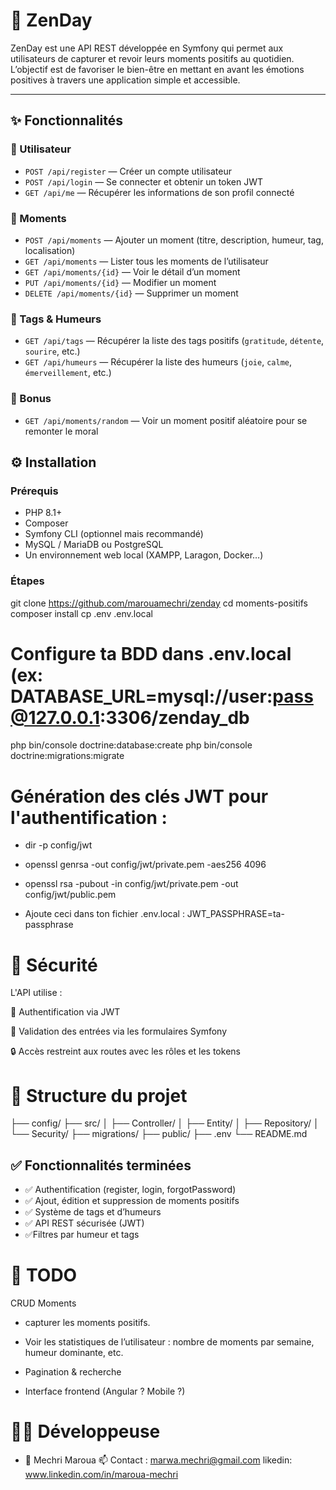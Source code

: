 # 🌿 ZenDay

ZenDay est une API REST développée en Symfony qui permet aux utilisateurs de capturer et revoir leurs moments positifs au quotidien. L’objectif est de favoriser le bien-être en mettant en avant les émotions positives à travers une application simple et accessible.

---

## ✨ Fonctionnalités

### 👤 Utilisateur
- `POST /api/register` — Créer un compte utilisateur
- `POST /api/login` — Se connecter et obtenir un token JWT
- `GET /api/me` — Récupérer les informations de son profil connecté

### 🌿 Moments
- `POST /api/moments` — Ajouter un moment (titre, description, humeur, tag, localisation)
- `GET /api/moments` — Lister tous les moments de l’utilisateur
- `GET /api/moments/{id}` — Voir le détail d’un moment
- `PUT /api/moments/{id}` — Modifier un moment
- `DELETE /api/moments/{id}` — Supprimer un moment

### 🧠 Tags & Humeurs
- `GET /api/tags` — Récupérer la liste des tags positifs (`gratitude`, `détente`, `sourire`, etc.)
- `GET /api/humeurs` — Récupérer la liste des humeurs (`joie`, `calme`, `émerveillement`, etc.)

### 💌 Bonus
- `GET /api/moments/random` — Voir un moment positif aléatoire pour se remonter le moral

## ⚙️ Installation

### Prérequis
- PHP 8.1+
- Composer
- Symfony CLI (optionnel mais recommandé)
- MySQL / MariaDB ou PostgreSQL
- Un environnement web local (XAMPP, Laragon, Docker…)

### Étapes

git clone https://github.com/marouamechri/zenday
cd moments-positifs
composer install
cp .env .env.local

# Configure ta BDD dans .env.local (ex: DATABASE_URL=mysql://user:pass@127.0.0.1:3306/zenday_db

php bin/console doctrine:database:create
php bin/console doctrine:migrations:migrate

# Génération des clés JWT pour l'authentification :

- dir -p config/jwt
- openssl genrsa -out config/jwt/private.pem -aes256 4096
- openssl rsa -pubout -in config/jwt/private.pem -out config/jwt/public.pem

- Ajoute ceci dans ton fichier .env.local :
    JWT_PASSPHRASE=ta-passphrase


# 🔐 Sécurité

L'API utilise :

🔑 Authentification via JWT

🧾 Validation des entrées via les formulaires Symfony

🔒 Accès restreint aux routes avec les rôles et les tokens

# 📁 Structure du projet

├── config/
├── src/
│   ├── Controller/
│   ├── Entity/
│   ├── Repository/
│   └── Security/
├── migrations/
├── public/
├── .env
└── README.md

## ✅ Fonctionnalités terminées

- ✅ Authentification (register, login, forgotPassword)
- ✅ Ajout, édition et suppression de moments positifs
- ✅ Système de tags et d’humeurs
- ✅ API REST sécurisée (JWT)
- ✅Filtres par humeur et tags


# 📌 TODO
 CRUD Moments 
 
 - capturer les moments positifs.

 - Voir les statistiques de l’utilisateur : nombre de moments par semaine, humeur dominante, etc.

 - Pagination & recherche

 - Interface frontend (Angular ? Mobile ?)


 # 👩‍💻 Développeuse
- 👤 Mechri Maroua
📫 Contact : marwa.mechri@gmail.com
likedin: www.linkedin.com/in/maroua-mechri
